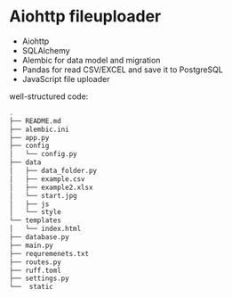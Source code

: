 # Aiohttp fileuploader



- Aiohttp
- SQLAlchemy
- Alembic for data model and migration
- Pandas for read CSV/EXCEL and save it to PostgreSQL
- JavaScript file uploader


well-structured code:

```bash
.
├── README.md
├── alembic.ini
├── app.py
├── config
│   └── config.py
├── data
│   ├── data_folder.py
│   ├── example.csv
│   ├── example2.xlsx
│   └── start.jpg
│   ├── js
│   └── style
└── templates
│   └── index.html
├── database.py
├── main.py
├── requremenets.txt
├── routes.py
├── ruff.toml
├── settings.py
└──  static
```
